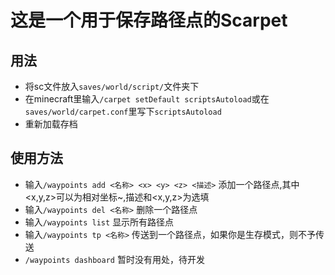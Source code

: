 # 这是一个用于保存路径点的Scarpet
## 用法
- 将sc文件放入`saves/world/script/`文件夹下
- 在minecraft里输入`/carpet setDefault scriptsAutoload`或在`saves/world/carpet.conf`里写下`scriptsAutoload`
- 重新加载存档

## 使用方法
- 输入`/waypoints add <名称> <x> <y> <z> <描述>` 添加一个路径点,其中<x,y,z>可以为相对坐标~,描述和<x,y,z>为选填
- 输入`/waypoints del <名称>` 删除一个路径点
- 输入`/waypoints list` 显示所有路径点
- 输入`/waypoints tp <名称>` 传送到一个路径点，如果你是生存模式，则不予传送
- `/waypoints dashboard` 暂时没有用处，待开发
